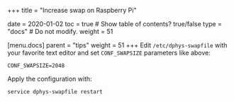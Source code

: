 +++
title = "Increase swap on Raspberry Pi"

date = 2020-01-02
toc = true  # Show table of contents? true/false
type = "docs"  # Do not modify.
weight = 51

[menu.docs]
  parent = "tips"
  weight = 51
+++
Edit `/etc/dphys-swapfile` with your favorite text editor and set `CONF_SWAPSIZE` parameters like above:
```
CONF_SWAPSIZE=2048
```
Apply the configuration with:
```bash
service dphys-swapfile restart
```
